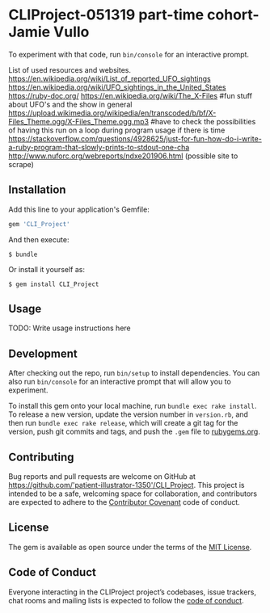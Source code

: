 
# CLIProject-051319 part-time cohort-Jamie Vullo

 To experiment with that code, run `bin/console` for an interactive prompt.

List of used resources and websites. 
https://en.wikipedia.org/wiki/List_of_reported_UFO_sightings
https://en.wikipedia.org/wiki/UFO_sightings_in_the_United_States
https://ruby-doc.org/
https://en.wikipedia.org/wiki/The_X-Files #fun stuff about UFO's and the show in general
https://upload.wikimedia.org/wikipedia/en/transcoded/b/bf/X-Files_Theme.ogg/X-Files_Theme.ogg.mp3 
#have to check the possibilities of having this run on a loop during program usage if there is time
https://stackoverflow.com/questions/4928625/just-for-fun-how-do-i-write-a-ruby-program-that-slowly-prints-to-stdout-one-cha
http://www.nuforc.org/webreports/ndxe201906.html (possible site to scrape)


## Installation

Add this line to your application's Gemfile:

```ruby
gem 'CLI_Project'
```

And then execute:

    $ bundle

Or install it yourself as:

    $ gem install CLI_Project

## Usage

TODO: Write usage instructions here

## Development

After checking out the repo, run `bin/setup` to install dependencies. You can also run `bin/console` for an interactive prompt that will allow you to experiment.

To install this gem onto your local machine, run `bundle exec rake install`. To release a new version, update the version number in `version.rb`, and then run `bundle exec rake release`, which will create a git tag for the version, push git commits and tags, and push the `.gem` file to [rubygems.org](https://rubygems.org).

## Contributing

Bug reports and pull requests are welcome on GitHub at https://github.com/'patient-illustrator-1350'/CLI_Project. This project is intended to be a safe, welcoming space for collaboration, and contributors are expected to adhere to the [Contributor Covenant](http://contributor-covenant.org) code of conduct.

## License

The gem is available as open source under the terms of the [MIT License](https://opensource.org/licenses/MIT).

## Code of Conduct

Everyone interacting in the CLIProject project’s codebases, issue trackers, chat rooms and mailing lists is expected to follow the [code of conduct](https://github.com/'patient-illustrator-1350'/CLI_Project/blob/master/CODE_OF_CONDUCT.md).
